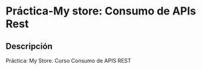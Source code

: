 # Práctica-My store: Consumo de APIs Rest

## Descripción

Práctica: My Store. Curso Consumo de APIS REST
